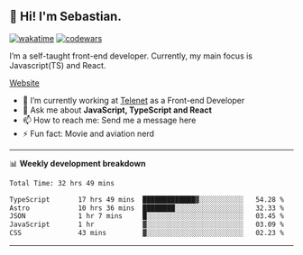 ## 👋 Hi! I'm Sebastian.

[![wakatime](https://wakatime.com/badge/user/df0036c6-328a-4a39-be9b-e49417ed22a1.svg)](https://wakatime.com/@df0036c6-328a-4a39-be9b-e49417ed22a1)
[![codewars](https://www.codewars.com/users/sebavuye/badges/small)](https://www.codewars.com/users/sebavuye)

I’m a self-taught front-end developer. Currently, my main focus is Javascript(TS) and React.

[Website](https://sebastianvuye.be)

- 🔭 I’m currently working at [Telenet](https://telenet.be/) as a Front-end Developer
- 💬 Ask me about **JavaScript, TypeScript and React**
- 📫 How to reach me: Send me a message here
- ⚡ Fun fact: Movie and aviation nerd

-------

📊 **Weekly development breakdown**

<!--START_SECTION:waka-->

```txt
Total Time: 32 hrs 49 mins

TypeScript       17 hrs 49 mins  █████████████▓░░░░░░░░░░░   54.28 %
Astro            10 hrs 36 mins  ████████░░░░░░░░░░░░░░░░░   32.33 %
JSON             1 hr 7 mins     █░░░░░░░░░░░░░░░░░░░░░░░░   03.45 %
JavaScript       1 hr            ▓░░░░░░░░░░░░░░░░░░░░░░░░   03.09 %
CSS              43 mins         ▓░░░░░░░░░░░░░░░░░░░░░░░░   02.23 %
```

<!--END_SECTION:waka-->
-------
